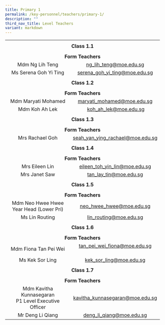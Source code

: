 ```yaml
---
title: Primary 1
permalink: /key-personnel/teachers/primary-1/
description: ""
third_nav_title: Level Teachers
variant: markdown
---
```

<table cellspacing="0" width="100%" border="0" style="margin-left: auto; margin-right: auto;">
<tbody>
<tr>
<td height="41" colspan="2" style="text-align: center;"><strong>Class 1.1</strong></td>
</tr>
<tr style="text-align: center;">
<td height="25" colspan="2" style="text-align: center;"><strong>Form Teachers</strong></td>
</tr>
<tr style="text-align: center;">
<td width="50%">Mdm Ng Lih Teng</td>
<td width="50%"><a href="mailto:ng_lih_teng@moe.edu.sg">ng_lih_teng@moe.edu.sg</a></td>
</tr>
<tr style="text-align: center;">
<td>
<div>Ms Serena Goh Yi Ting</div>
</td>
<td><a target="" href="mailto:serena_goh_yi_ting@moe.edu.sg">serena_goh_yi_ting@moe.edu.sg</a></td>
</tr>
<tr style="text-align: center;">
<td height="41" colspan="2" style="text-align: center;"><strong>Class 1.2</strong></td>
</tr>
<tr style="text-align: center;">
<td height="25" colspan="2" style="text-align: center;"><strong>Form Teachers</strong></td>
</tr>
<tr style="text-align: center;">
<td width="50%">Mdm Maryati Mohamed</td>
<td><a target="" href="mailto:maryati_mohamed@moe.edu.sg">maryati_mohamed@moe.edu.sg</a></td>
</tr>
<tr style="text-align: center;">
<td>
<div>Mdm Koh Ah Lek</div>
</td>
<td>
<div>&nbsp;<a target="" href="mailto:koh_ah_lek@moe.edu.sg">koh_ah_lek@moe.edu.sg</a></div>
</td>
</tr>
<tr style="text-align: center;">
<td height="41" colspan="2" style="text-align: center;"><strong>Class 1.3</strong></td>
</tr>
<tr style="text-align: center;">
<td height="25" colspan="2" style="text-align: center;"><strong>Form Teachers</strong></td>
</tr>


<tr style="text-align: center;">
<td>
<div>Mrs Rachael Goh</div>
</td>
<td><a target="" href="mailto:seah_yan_ying_rachael@moe.edu.sg">seah_yan_ying_rachael@moe.edu.sg</a></td>
</tr>
<tr style="text-align: center;">
<td height="41" colspan="2" style="text-align: center;"><strong>Class 1.4</strong></td>
</tr>
<tr style="text-align: center;">
<td height="25" colspan="2" style="text-align: center;"><strong>Form Teachers</strong></td>
</tr>
<tr style="text-align: center;">
<td width="50%">Mrs Eileen Lin</td>
<td width="50%"><a target="" href="mailto: eileen_toh_yin_lin@moe.edu.sg">eileen_toh_yin_lin@moe.edu.sg</a></td>
</tr>
<tr style="text-align: center;">
<td>
<div>Mrs Janet Saw</div>
</td>
<td>
<div><a target="" href="mailto:tan_lay_tin@moe.edu.sg">tan_lay_tin@moe.edu.sg</a></div>
</td>
</tr>
<tr style="text-align: center;">
<td height="41" colspan="2" style="text-align: center;"><strong>Class 1.5</strong></td>
</tr>
<tr style="text-align: center;">
<td height="25" colspan="2" style="text-align: center;"><strong>Form Teachers</strong></td>
</tr>
<tr style="text-align: center;">
<td width="50%">Mdm Neo Hwee Hwee<br>Year Head (Lower Pri)</td>
	
<td><a target="" href="mailto:neo_hwee_hwee@moe.edu.sg">neo_hwee_hwee@moe.edu.sg</a></td>
</tr>
<tr style="text-align: center;">
<td>
<div>Ms Lin Routing</div>
</td>
<td><a target="" href="mailto:lin_routing@moe.edu.sg">lin_routing@moe.edu.sg</a></td>
</tr>
<tr style="text-align: center;">
<td height="41" colspan="2" style="text-align: center;"><strong>Class 1.6</strong></td>
</tr>
<tr style="text-align: center;">
<td height="25" colspan="2" style="text-align: center;"><strong>Form Teachers</strong></td>
</tr>
<tr style="text-align: center;">
<td> Mdm Fiona Tan Pei Wei</td>
<td><a target="" href="mailto:tan_pei_wei_fiona@moe.edu.sg">tan_pei_wei_fiona@moe.edu.sg</a><br><br></td>
</tr>
<tr style="text-align: center;">
<td>
<div>Ms Kek Sor Ling</div>
</td>
<td><a target="" href="mailto:kek_sor_ling@moe.edu.sg">kek_sor_ling@moe.edu.sg</a></td>
</tr>
<tr style="text-align: center;">
<td height="41" colspan="2" style="text-align: center;"><strong>Class 1.7</strong></td>
</tr>
<tr style="text-align: center;">
<td height="25" colspan="2" style="text-align: center;"><strong>Form Teachers</strong></td>
</tr>
<tr style="text-align: center;">
<td width="50%">Mdm Kavitha Kunnasegaran <br>
P1 Level Executive Officer</td>
<td><a target="" href="mailto:kavitha_kunnasegaran@moe.edu.sg">kavitha_kunnasegaran@moe.edu.sg</a></td>
</tr>
<tr style="text-align: center;">
<td>Mr Deng Li Qiang</td>
<td>
<div><a target="" href="mailto:deng_li_qiang@moe.edu.sg">deng_li_qiang@moe.edu.sg</a></div>
</td>
</tr>
</tbody>
</table>